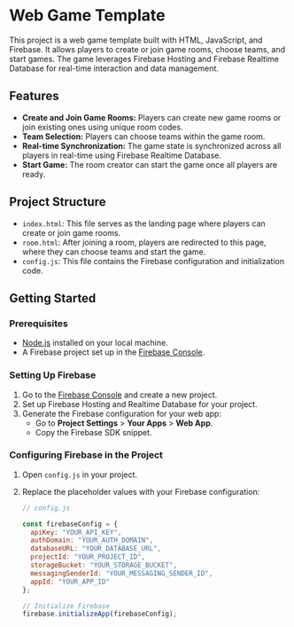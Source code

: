 # Web Game Template

This project is a web game template built with HTML, JavaScript, and Firebase. It allows players to create or join game rooms, choose teams, and start games. The game leverages Firebase Hosting and Firebase Realtime Database for real-time interaction and data management.

## Features

- **Create and Join Game Rooms:** Players can create new game rooms or join existing ones using unique room codes.
- **Team Selection:** Players can choose teams within the game room.
- **Real-time Synchronization:** The game state is synchronized across all players in real-time using Firebase Realtime Database.
- **Start Game:** The room creator can start the game once all players are ready.

## Project Structure

- `index.html`: This file serves as the landing page where players can create or join game rooms.
- `room.html`: After joining a room, players are redirected to this page, where they can choose teams and start the game.
- `config.js`: This file contains the Firebase configuration and initialization code.

## Getting Started

### Prerequisites

- [Node.js](https://nodejs.org/) installed on your local machine.
- A Firebase project set up in the [Firebase Console](https://console.firebase.google.com/).

### Setting Up Firebase

1. Go to the [Firebase Console](https://console.firebase.google.com/) and create a new project.
2. Set up Firebase Hosting and Realtime Database for your project.
3. Generate the Firebase configuration for your web app:
   - Go to **Project Settings** > **Your Apps** > **Web App**.
   - Copy the Firebase SDK snippet.

### Configuring Firebase in the Project

1. Open `config.js` in your project.
2. Replace the placeholder values with your Firebase configuration:

   ```javascript
   // config.js

   const firebaseConfig = {
     apiKey: "YOUR_API_KEY",
     authDomain: "YOUR_AUTH_DOMAIN",
     databaseURL: "YOUR_DATABASE_URL",
     projectId: "YOUR_PROJECT_ID",
     storageBucket: "YOUR_STORAGE_BUCKET",
     messagingSenderId: "YOUR_MESSAGING_SENDER_ID",
     appId: "YOUR_APP_ID"
   };

   // Initialize Firebase
   firebase.initializeApp(firebaseConfig);
